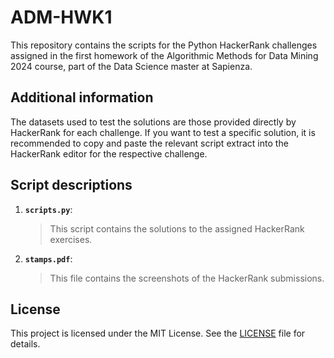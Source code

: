 # ADM-HWK1

This repository contains the scripts for the Python HackerRank challenges assigned in the first homework of the Algorithmic Methods for Data Mining 2024 course, part of the Data Science master at Sapienza.

## Additional information

The datasets used to test the solutions are those provided directly by HackerRank for each challenge. If you want to test a specific solution, it is recommended to copy and paste the relevant script extract into the HackerRank editor for the respective challenge.

## Script descriptions

1. __`scripts.py`__: 
	> This script contains the solutions to the assigned HackerRank exercises.

2. __`stamps.pdf`__: 
	> This file contains the screenshots of the HackerRank submissions.

## License

This project is licensed under the MIT License. See the [LICENSE](LICENSE) file for details.
